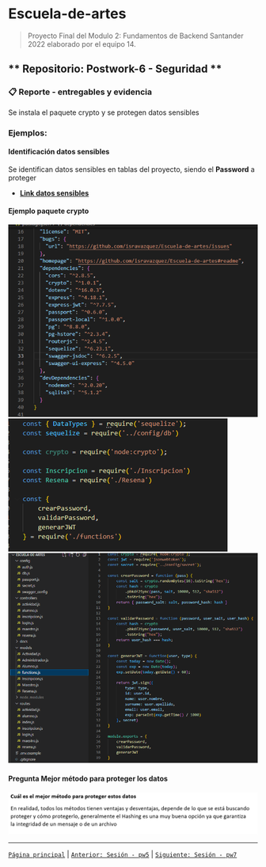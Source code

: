 # Escuela-de-artes

>Proyecto Final del Modulo 2: Fundamentos de Backend Santander 2022 elaborado por el equipo 14.

## ** Repositorio: Postwork-6 - Seguridad **

### 📋 Reporte - entregables y evidencia

Se instala el paquete crypto y se protegen datos sensibles

### **Ejemplos:**

#### Identificación datos sensibles
Se identifican datos sensibles en tablas del proyecto, siendo el **Password** a proteger
+ [__Link datos sensibles__](pdf/1.DatosSensubles.pdf)

#### Ejemplo paquete crypto
<img src="img/2.PaqueteCrypto.png" alt="Ejemplo paquete crypto" >
<img src="img/3.Crypto.png" alt="Ejemplo crypto" >
<img src="img/4.Functionscrypto.png" alt="function crypto" >

#### Pregunta Mejor método para proteger los datos
<img src="img/5.Cual.png" alt="pregunta" >


-------
[`Página principal`](../../README.md) | [`Anterior: Sesión - pw5`](../pw5/README.md) | [`Siguiente: Sesión - pw7`](../pw7/README.md)
